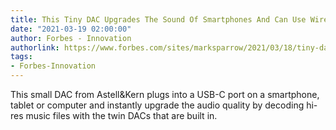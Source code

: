 ```yaml
---
title: This Tiny DAC Upgrades The Sound Of Smartphones And Can Use Wired Headphones
date: "2021-03-19 02:00:00"
author: Forbes - Innovation
authorlink: https://www.forbes.com/sites/marksparrow/2021/03/18/tiny-dac-upgrades-the-sound-of-smartphones-and-can-use-wired-headphones/
tags:
- Forbes-Innovation
---
```

This small DAC from Astell&Kern plugs into a USB-C port on a smartphone, tablet or computer and instantly upgrade the audio quality by decoding hi-res music files with the twin DACs that are built in.